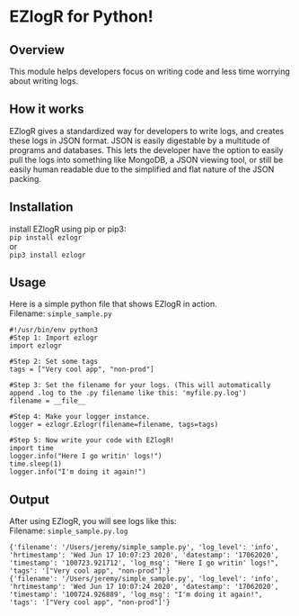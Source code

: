 # EZlogR for Python!
## Overview
This module helps developers focus on writing code and less time worrying about writing logs. 

## How it works
EZlogR gives a standardized way for developers to write logs, and creates these logs in JSON format. JSON is easily digestable by a multitude of programs and databases. This lets the developer have the option to easily pull the logs into something like MongoDB, a JSON viewing tool, or still be easily human readable due to the simplified and flat nature of the JSON packing.

## Installation
install EZlogR using pip or pip3: <br>
`pip install ezlogr`<br> 
or<br>
`pip3 install ezlogr`

## Usage
Here is a simple python file that shows EZlogR in action.<br>
Filename: `simple_sample.py`
```
#!/usr/bin/env python3
#Step 1: Import ezlogr
import ezlogr

#Step 2: Set some tags
tags = ["Very cool app", "non-prod"]

#Step 3: Set the filename for your logs. (This will automatically append .log to the .py filename like this: 'myfile.py.log')
filename = __file__

#Step 4: Make your logger instance.
logger = ezlogr.Ezlogr(filename=filename, tags=tags)

#Step 5: Now write your code with EZlogR!
import time
logger.info("Here I go writin' logs!")
time.sleep(1)
logger.info("I'm doing it again!")
```

## Output
After using EZlogR, you will see logs like this:<br> 
Filename: `simple_sample.py.log`
```
{'filename': '/Users/jeremy/simple_sample.py', 'log_level': 'info', 'hrtimestamp': 'Wed Jun 17 10:07:23 2020', 'datestamp': '17062020', 'timestamp': '100723.921712', 'log_msg': "Here I go writin' logs!", 'tags': '["Very cool app", "non-prod"]'}
{'filename': '/Users/jeremy/simple_sample.py', 'log_level': 'info', 'hrtimestamp': 'Wed Jun 17 10:07:24 2020', 'datestamp': '17062020', 'timestamp': '100724.926889', 'log_msg': "I'm doing it again!", 'tags': '["Very cool app", "non-prod"]'}
```